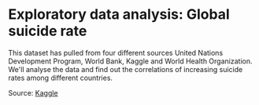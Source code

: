 # Exploratory data analysis: Global suicide rate
This dataset has pulled from four different sources United Nations Development Program, World Bank, Kaggle and World Health Organization. We'll analyse the data and find out the correlations of increasing suicide rates among different countries.

Source: [Kaggle](https://www.kaggle.com/datasets/russellyates88/suicide-rates-overview-1985-to-2016?datasetId=85351)
